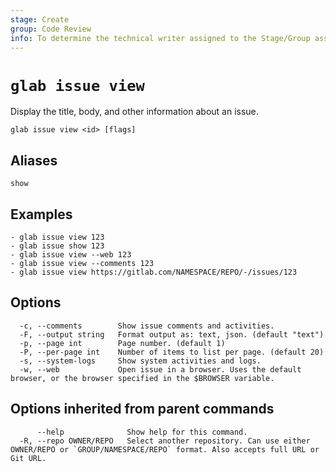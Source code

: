 ```yaml
---
stage: Create
group: Code Review
info: To determine the technical writer assigned to the Stage/Group associated with this page, see https://about.gitlab.com/handbook/product/ux/technical-writing/#assignments
---
```


<!--
This documentation is auto generated by a script.
Please do not edit this file directly. Run `make gen-docs` instead.
-->

# `glab issue view`

Display the title, body, and other information about an issue.

```plaintext
glab issue view <id> [flags]
```

## Aliases

```plaintext
show
```

## Examples

```plaintext
- glab issue view 123
- glab issue show 123
- glab issue view --web 123
- glab issue view --comments 123
- glab issue view https://gitlab.com/NAMESPACE/REPO/-/issues/123

```

## Options

```plaintext
  -c, --comments        Show issue comments and activities.
  -F, --output string   Format output as: text, json. (default "text")
  -p, --page int        Page number. (default 1)
  -P, --per-page int    Number of items to list per page. (default 20)
  -s, --system-logs     Show system activities and logs.
  -w, --web             Open issue in a browser. Uses the default browser, or the browser specified in the $BROWSER variable.
```

## Options inherited from parent commands

```plaintext
      --help              Show help for this command.
  -R, --repo OWNER/REPO   Select another repository. Can use either OWNER/REPO or `GROUP/NAMESPACE/REPO` format. Also accepts full URL or Git URL.
```
